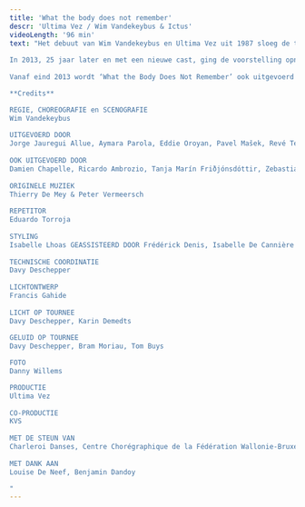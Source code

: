 ```yaml
---
title: 'What the body does not remember'
descr: 'Ultima Vez / Wim Vandekeybus & Ictus'
videoLength: '96 min'
text: "Het debuut van Wim Vandekeybus en Ultima Vez uit 1987 sloeg de toenmalige danswereld met verstomming. Vandekeybus en componisten Thierry de Mey en Peter Vermeersch kregen in New York de gerenommeerde Bessie Award voor deze “brutale confrontatie van dans en muziek”.  
  
In 2013, 25 jaar later en met een nieuwe cast, ging de voorstelling opnieuw op tournee over de hele wereld. Vandekeybus’ eerste choreografie balanceert op de messcherpe grens van aantrekken en afstoten. Nu eens levert dat een confrontatie van twee dansers op, dan van twee groepen, van de dansers en de muziek, van de dansers en een dwingend lijnenspel.  
  
Vanaf eind 2013 wordt ‘What the Body Does Not Remember’ ook uitgevoerd met live muziek, uitgevoerd door het Brussels hedendaags muziekensemble Ictus.

**Credits**

REGIE, CHOREOGRAFIE en SCENOGRAFIE  
Wim Vandekeybus  
  
UITGEVOERD DOOR  
Jorge Jauregui Allue, Aymara Parola, Eddie Oroyan, Pavel Mašek, Revé Terborg, German Jauregui Allue, Guilhem Chatir, Claire Lamothe, Léa Dubois  
  
OOK UITGEVOERD DOOR  
Damien Chapelle, Ricardo Ambrozio, Tanja Marín Friðjónsdóttir, Zebastián Méndez Marín, Maria Kolegova, Livia Balazova, Rob Hayden, Nicolas Grimaldi Capitello  
  
ORIGINELE MUZIEK  
Thierry De Mey & Peter Vermeersch  
  
REPETITOR  
Eduardo Torroja  
  
STYLING  
Isabelle Lhoas GEASSISTEERD DOOR Frédérick Denis, Isabelle De Cannière  
  
TECHNISCHE COORDINATIE  
Davy Deschepper  
  
LICHTONTWERP  
Francis Gahide  
  
LICHT OP TOURNEE  
Davy Deschepper, Karin Demedts  
  
GELUID OP TOURNEE  
Davy Deschepper, Bram Moriau, Tom Buys

FOTO  
Danny Willems

PRODUCTIE  
Ultima Vez  
  
CO-PRODUCTIE  
KVS  
  
MET DE STEUN VAN  
Charleroi Danses, Centre Chorégraphique de la Fédération Wallonie-Bruxelles  
  
MET DANK AAN  
Louise De Neef, Benjamin Dandoy

‍"
---
```

